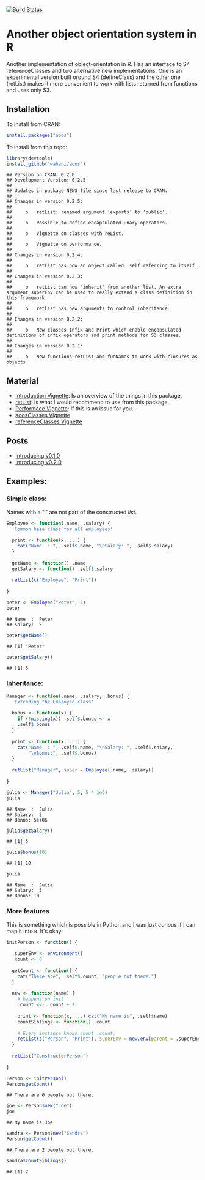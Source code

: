 [![Build Status](https://travis-ci.org/wahani/aoos.png?branch=master)](https://travis-ci.org/wahani/aoos)

# Another object orientation system in R
Another implementation of object-orientation in R. Has an 
  interface to S4 referenceClasses and two alternative new implementations. One 
  is an experimental version built oround S4 (defineClass) and the other one 
  (retList) makes it more convenient to work with lists returned from functions 
  and uses only S3.

## Installation
To install from CRAN:

```r
install.packages("aoos")
```

To install from this repo:

```r
library(devtools)
install_github("wahani/aoos")
```


```
## Version on CRAN: 0.2.0 
## Development Version: 0.2.5 
## 
## Updates in package NEWS-file since last release to CRAN:
## 
## Changes in version 0.2.5:
## 
##     o   retList: renamed argument 'exports' to 'public'.
## 
##     o   Possible to define encapsulated unary operators.
## 
##     o   Vignette on classes with reList.
## 
##     o   Vignette on performance.
## 
## Changes in version 0.2.4:
## 
##     o   retList has now an object called .self referring to itself.
## 
## Changes in version 0.2.3:
## 
##     o   retList can now 'inherit' from another list. An extra argument superEnv can be used to really extend a class definition in this framework.
## 
##     o   retList has new arguments to control inheritance. 
## 
## Changes in version 0.2.2:
## 
##     o   New classes Infix and Print which enable encapsulated definitions of infix operators and print methods for S3 classes.
## 
## Changes in version 0.2.1:
## 
##     o   New functions retList and funNames to work with closures as objects
```

## Material

- [Introduction Vignette](http://htmlpreview.github.io/?https://github.com/wahani/aoos/blob/master/inst/doc/Introduction.html): Is an overview of the things in this package.
- [retList](http://htmlpreview.github.io/?https://github.com/wahani/aoos/blob/master/inst/doc/retListClasses.html): Is what I would recommend to use from this package.
- [Performace Vignette](http://htmlpreview.github.io/?https://github.com/wahani/aoos/blob/master/inst/doc/performance.html): If this is an issue for you.
- [aoosClasses Vignette](http://htmlpreview.github.io/?https://github.com/wahani/aoos/blob/master/inst/doc/aoosClasses.html)
- [referenceClasses Vignette](http://htmlpreview.github.io/?https://github.com/wahani/aoos/blob/master/inst/doc/referenceClasses.html)

## Posts

- [Introducing v0.1.0](http://wahani.github.io/2015/01/Introducing-Another-Object-Orientation-System/)
- [Introducing v0.2.0](http://wahani.github.io/2015/05/Introducing-Another-Object-Orientation-System-2/)

## Examples:

### Simple class:

Names with a "." are not part of the constructed *list*.

```r
Employee <- function(.name, .salary) {
  'Common base class for all employees'
  
  print <- function(x, ...) {
    cat("Name  : ", .self$.name, "\nSalary: ", .self$.salary)
  }
  
  getName <- function() .name
  getSalary <- function() .self$.salary
  
  retList(c("Employee", "Print"))
  
}

peter <- Employee("Peter", 5)
peter
```

```
## Name  :  Peter 
## Salary:  5
```

```r
peter$getName()
```

```
## [1] "Peter"
```

```r
peter$getSalary()
```

```
## [1] 5
```

### Inheritance:


```r
Manager <- function(.name, .salary, .bonus) {
  'Extending the Employee class'
  
  bonus <- function(x) {
    if (!missing(x)) .self$.bonus <- x
    .self$.bonus
  }
  
  print <- function(x, ...) {
    cat("Name  : ", .self$.name, "\nSalary: ", .self$.salary, 
        "\nBonus:", .self$.bonus)
  }
  
  retList("Manager", super = Employee(.name, .salary))
  
}

julia <- Manager("Julia", 5, 5 * 1e6)
julia
```

```
## Name  :  Julia 
## Salary:  5 
## Bonus: 5e+06
```

```r
julia$getSalary()
```

```
## [1] 5
```

```r
julia$bonus(10)
```

```
## [1] 10
```

```r
julia
```

```
## Name  :  Julia 
## Salary:  5 
## Bonus: 10
```

### More features

This is something which is possible in Python and I was just curious if I can map it into `R`. It's okay:


```r
initPerson <- function() {
  
  .superEnv <- environment()
  .count <- 0
  
  getCount <- function() {
    cat("There are", .self$.count, "people out there.")
  }
  
  new <- function(name) {
    # happens on init
    .count <<- .count + 1
    
    print <- function(x, ...) cat("My name is", .self$name)
    countSiblings <- function() .count
    
    # Every instance knows about .count:
    retList(c("Person", "Print"), superEnv = new.env(parent = .superEnv))
  }
  
  retList("ConstructorPerson")
  
}

Person <- initPerson()
Person$getCount()
```

```
## There are 0 people out there.
```

```r
joe <- Person$new("Joe")
joe
```

```
## My name is Joe
```

```r
sandra <- Person$new("Sandra")
Person$getCount()
```

```
## There are 2 people out there.
```

```r
sandra$countSiblings()
```

```
## [1] 2
```
